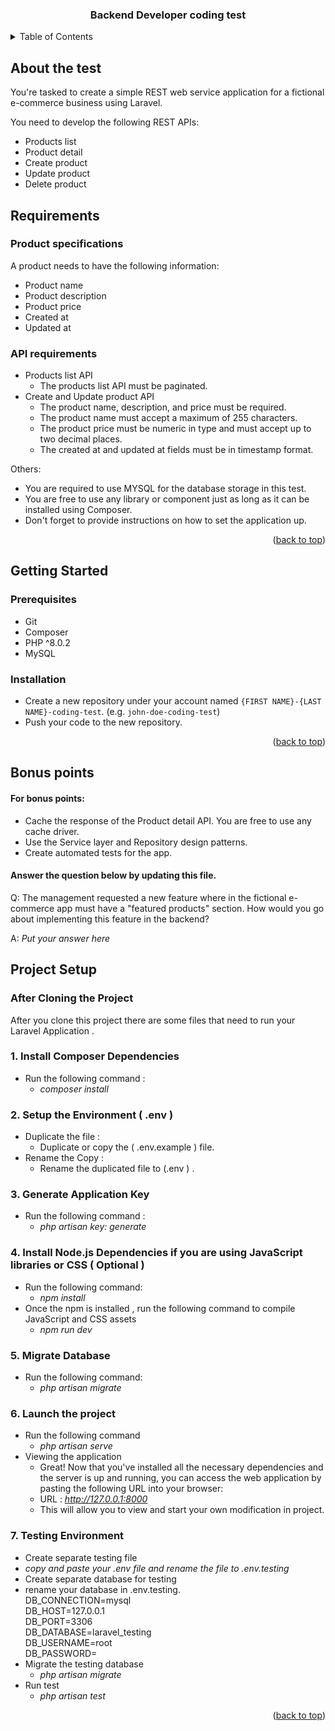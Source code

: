 <a name="readme-top"></a>

<div align="center">
    <h3 align="center">Backend Developer coding test</h3>
</div>

<!-- TABLE OF CONTENTS -->
<details>
  <summary>Table of Contents</summary>
  <ol>
    <li>
      <a href="#about-the-test">About the test</a>
    </li>
    <li>
      <a href="#requirements">Requirements</a>
      <ul>
        <li><a href="#product-specifications">Product specifications</a></li>
        <li><a href="#api-requirements">API Requirements</a></li>
      </ul>
    </li>
    <li>
      <a href="#getting-started">Getting started</a>
      <ul>
        <li><a href="#prerequisites">Prerequisites</a></li>
        <li><a href="#installation">Installation</a></li>
      </ul>
    </li>
    <li>
      <a href="#bonus-points">Bonus points</a>
    </li>
    <li>
      <a href="#project-setup">Project Setup</a>
    </li>
  </ol>
</details>

<!-- ABOUT THE TEST -->
## About the test

You're tasked to create a simple REST web service application for a fictional e-commerce business using Laravel.

You need to develop the following REST APIs:

* Products list
* Product detail
* Create product
* Update product
* Delete product

<!-- REQUIREMENTS -->
## Requirements

### Product specifications

A product needs to have the following information:

* Product name
* Product description
* Product price
* Created at
* Updated at

### API requirements

* Products list API
    * The products list API must be paginated.
* Create and Update product API
    * The product name, description, and price must be required.
    * The product name must accept a maximum of 255 characters.
    * The product price must be numeric in type and must accept up to two decimal places.
    * The created at and updated at fields must be in timestamp format.

Others:
* You are required to use MYSQL for the database storage in this test.
* You are free to use any library or component just as long as it can be installed using Composer.
* Don't forget to provide instructions on how to set the application up.

<p align="right">(<a href="#readme-top">back to top</a>)</p>

<!-- GETTING STARTED -->
## Getting Started

### Prerequisites

* Git
* Composer
* PHP ^8.0.2
* MySQL

### Installation

* Create a new repository under your account named `{FIRST NAME}-{LAST NAME}-coding-test`. (e.g. `john-doe-coding-test`)
* Push your code to the new repository.

<p align="right">(<a href="#readme-top">back to top</a>)</p>

<!-- BONUS POINTS -->
## Bonus points

#### For bonus points:

* Cache the response of the Product detail API. You are free to use any cache driver.
* Use the Service layer and Repository design patterns.
* Create automated tests for the app.

#### Answer the question below by updating this file.

Q: The management requested a new feature where in the fictional e-commerce app must have a "featured products" section.
How would you go about implementing this feature in the backend?

A: _Put your answer here_

<!-- PROJECT SETUP AND INSTRUCTION   --> 
## Project Setup

### After Cloning the Project 

After you clone this project there are some files that need to run your Laravel Application . 

### 1. Install Composer Dependencies

* Run the following command : 
    * *composer install* 

### 2. Setup the Environment ( .env )

* Duplicate the file :
    * Duplicate or copy the ( .env.example ) file.
* Rename the Copy : 
    * Rename the duplicated file to (.env ) . 

### 3. Generate Application Key 

* Run the following command : 
  *  *php artisan key: generate*

### 4. Install Node.js Dependencies if you are using JavaScript libraries or CSS ( Optional )

* Run the following command:
  * *npm install*
* Once the npm is installed , run the following command to compile JavaScript and CSS assets
  * *npm run dev*

### 5. Migrate Database
* Run the following command:
  * *php artisan migrate*

### 6. Launch the project

* Run the following command
  * *php artisan serve*
* Viewing the application 
   * Great! Now that you've installed all the necessary dependencies and the server is up and running, 
     you can access the web application by pasting the following URL into your browser: 
   * URL : *http://127.0.0.1:8000*
   * This will allow you to view and start your own modification in project.

### 7. Testing Environment 

*  Create separate testing file 
  * *copy and paste your .env file and rename the file to .env.testing*
*  Create separate database for testing 
  * rename your database in .env.testing.    
    DB_CONNECTION=mysql  
    DB_HOST=127.0.0.1  
    DB_PORT=3306  
    DB_DATABASE=laravel_testing  
    DB_USERNAME=root  
    DB_PASSWORD=  
* Migrate the testing database 
  * *php artisan migrate*
* Run test
  * *php artisan test*

<p align="right">(<a href="#readme-top">back to top</a>)</p>


